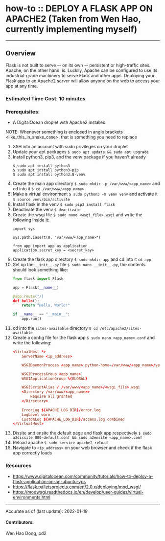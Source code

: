 # how-to :: DEPLOY A FLASK APP ON APACHE2 (Taken from Wen Hao, currently implementing myself)
---
## Overview
Flask is not built to serve -- on its own -- persistent or high-traffic sites. Apache, on the other hand, is. Luckily, Apache can be configured to use its industrial-grade machinery to serve Flask and other apps. Deploying your Flask app to an Apache2 server will allow anyone on the web to access your app at any time. 

### Estimated Time Cost: 10 minutes

### Prerequisites:

- A DigitalOcean droplet with Apache2 installed

NOTE: Whenever something is enclosed in angle brackets <like_this_in_snake_case>, that is something
you need to replace

1. SSH into an account with sudo privileges on your droplet
1. Update your apt packages `$ sudo apt update && sudo apt upgrade`
1. Install python3, pip3, and the venv package if you haven't already
    ```
    $ sudo apt install python3
    $ sudo apt install python3-pip
    $ sudo apt install python3.8-venv
    ```
1. Create the main app directory `$ sudo mkdir -p /var/www/<app_name>` and cd into it `$ cd /var/www/<app_name>`
1. Make a virtual environment `$ sudo python3 -m venv venv` and activate it `$ source venv/bin/activate`
1. Install flask in the venv `$ sudo pip3 install flask`
1. Deactivate the venv `$ deactivate`
1. Create the wsgi file `$ sudo nano <wsgi_file>.wsgi` and write the following inside it:
    ```wsgi
    import sys

    sys.path.insert(0, "var/www/<app_name>")

    from app import app as application
    application.secret_key = <secret_key>
    ```
1. Create the flask app directory `$ sudo mkdir app` and cd into it `cd app`
1. Set up the `__init__.py` file `$ sudo nano __init__.py`, the contents should look something like:
    ```python
    from flask import Flask

    app = Flask(__name__)

    @app.route("/)
    def hello():
        return "Hello, World!"

    if __name__ == "__main__":
        app.run()
    ```
1. cd into the `sites-available` directory `$ cd /etc/apache2/sites-available`
1. Create a config file for the flask app `$ sudo nano <app_name>.conf` and write the following:
    ```conf
    <VirtualHost *>
        ServerName <ip_address>

        WSGIDaemonProcess <app_name> python-home=/var/www/<app_name>/venv

        WSGIProcessGroup <app_name>
        WSGIApplicationGroup %{GLOBAL}

        WSGIScriptAlias / /var/www/<app_name>/<wsgi_file>.wsgi
        <Directory /var/www/<app_name>>
            Require all granted
        </Directory>
        
        ErrorLog ${APACHE_LOG_DIR}/error.log
        LogLevel warn
        CustomLog ${APACHE_LOG_DIR}/access.log combined
    </VirtualHost>
    ```
1. Dissite and ensite the default page and flask app respectively `$ sudo a2dissite 000-default.conf && sudo a2ensite <app_name>.conf`
1. Reload apache `$ sudo service apache2 reload`
1. Navigate to `<ip_address>` on your web browser and check if the flask app correctly loads


### Resources
* https://www.digitalocean.com/community/tutorials/how-to-deploy-a-flask-application-on-an-ubuntu-vps
* https://flask.palletsprojects.com/en/2.0.x/deploying/mod_wsgi/
* https://modwsgi.readthedocs.io/en/develop/user-guides/virtual-environments.html

---

Accurate as of (last update): 2022-01-19

#### Contributors:  
Wen Hao Dong, pd2  